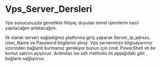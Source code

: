 # Vps_Server_Dersleri
Vps sunucunuzda genellikle ihtiyaç duyulan temel işlemlerin nasıl yapılacağını anlatacağım.



İlk olarak serverı sağladığınız platforma giriş yaparak Server_Ip_adress, User_Name ve Password bilgilerini alınız.
Vps serverımıza bilgisayarımız üzerinden bağlantı kurmamız gerekiyor bunun için cmd, PowerShell vb bir komut satırını açıyoruz.
Ardından ise ssh methodu ile aşşağıdaki gibi bağlantı sağlıyoruz.


